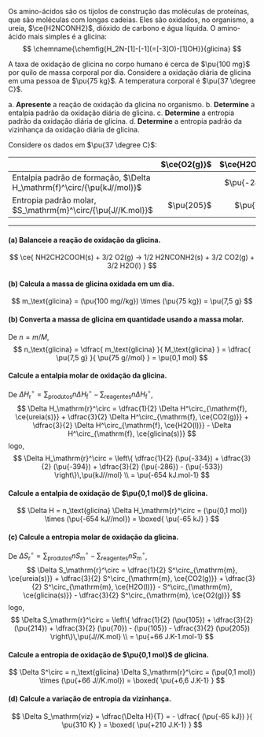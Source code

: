Os amino-ácidos são os tijolos de construção das moléculas de proteínas, que são moléculas com longas cadeias. Eles são oxidados, no organismo, a ureia, $\ce{H2NCONH2}$, dióxido de carbono e água líquida. O amino-ácido mais simples é a glicina:
$$
    \chemname{\chemfig{H_2N-[1]-[-1](=[-3]O)-[1]OH}}{glicina}
$$

A taxa de oxidação de glicina no corpo humano é cerca de $\pu{100 mg}$ por quilo de massa corporal por dia. Considere a oxidação diária de glicina em uma pessoa de $\pu{75 kg}$. A temperatura corporal é $\pu{37 \degree C}$.

a. **Apresente** a reação de oxidação da glicina no organismo.
b. **Determine** a entalpia padrão da oxidação diária de glicina.
c. **Determine** a entropia padrão da oxidação diária de glicina.
d. **Determine** a entropia padrão da vizinhança da oxidação diária de glicina.

Considere os dados em $\pu{37 \degree C}$:

|                                                                         | $\ce{O2(g)}$ | $\ce{H2O(l)}$ | $\ce{CO2(g)}$ | $\ce{ureia(s)}$ | $\ce{glicina(s)}$ |
| :---------------------------------------------------------------------- | -----------: | ------------: | ------------: | --------------: | ----------------: |
| Entalpia padrão de formação, $\Delta H_\mathrm{f}^\circ/{\pu{kJ//mol}}$ |              |   $\pu{-286}$ |   $\pu{-394}$ |     $\pu{-334}$ |       $\pu{-533}$ |
| Entropia padrão molar, $S_\mathrm{m}^\circ/{\pu{J//K.mol}}$             |   $\pu{205}$ |     $\pu{70}$ |    $\pu{214}$ |      $\pu{105}$ |        $\pu{105}$ |

---

#### **(a)** Balanceie a reação de oxidação da glicina.

$$
    \ce{ NH2CH2COOH(s) + 3/2 O2(g) -> 1/2 H2NCONH2(s) + 3/2 CO2(g) + 3/2 H2O(l) }
$$

#### **(b)** Calcula a massa de glicina oxidada em um dia.

$$
    m_\text{glicina} = (\pu{100 mg//kg}) \times (\pu{75 kg}) = \pu{7,5 g}
$$

#### **(b)** Converta a massa de glicina em quantidade usando a massa molar.

De $n = m/M$,
$$
    n_\text{glicina}
        = \dfrac{ m_\text{glicina} }{ M_\text{glicina} }
        = \dfrac{ \pu{7,5 g} }{ \pu{75 g//mol} } = \pu{0,1 mol}
$$

#### Calcule a entalpia molar de oxidação da glicina.

De $\Delta H_\mathrm{r}^\circ = \sum_\text{produtos} n \Delta H^\circ_\mathrm{f} - \sum_\text{reagentes} n \Delta H^\circ_\mathrm{f}$,
$$
   \Delta H_\mathrm{r}^\circ 
        = \dfrac{1}{2} \Delta H^\circ_{\mathrm{f}, \ce{ureia(s)}} 
        + \dfrac{3}{2} \Delta H^\circ_{\mathrm{f}, \ce{CO2(g)}} 
        + \dfrac{3}{2} \Delta H^\circ_{\mathrm{f}, \ce{H2O(l)}}
        - \Delta H^\circ_{\mathrm{f}, \ce{glicina(s)}}
$$
logo,
$$
   \Delta H_\mathrm{r}^\circ
        = \left\{ \dfrac{1}{2} (\pu{-334}) + \dfrac{3}{2} (\pu{-394}) + \dfrac{3}{2} (\pu{-286})  - (\pu{-533}) \right\}\,\pu{kJ//mol} \\
        = \pu{-654 kJ.mol-1}
$$

#### Calcule a entalpia de oxidação de $\pu{0,1 mol}$ de glicina.

$$
    \Delta H 
        = n_\text{glicina} \Delta H_\mathrm{r}^\circ
        = (\pu{0,1 mol}) \times (\pu{-654 kJ//mol})
        = \boxed{ \pu{-65 kJ} }
$$

#### **(c)** Calcule a entropia molar de oxidação da glicina.

De $\Delta S_\mathrm{r}^\circ = \sum_\text{produtos} n S^\circ_\mathrm{m} - \sum_\text{reagentes} n S^\circ_\mathrm{m}$,
$$
   \Delta S_\mathrm{r}^\circ 
        = \dfrac{1}{2} S^\circ_{\mathrm{m}, \ce{ureia(s)}} 
        + \dfrac{3}{2} S^\circ_{\mathrm{m}, \ce{CO2(g)}} 
        + \dfrac{3}{2} S^\circ_{\mathrm{m}, \ce{H2O(l)}}
        - S^\circ_{\mathrm{m}, \ce{glicina(s)}}
        - \dfrac{3}{2} S^\circ_{\mathrm{m}, \ce{O2(g)}}
$$
logo,
$$
   \Delta S_\mathrm{r}^\circ
      = \left\{ \dfrac{1}{2} (\pu{105}) + \dfrac{3}{2} (\pu{214}) + \dfrac{3}{2} (\pu{70})  - (\pu{105}) - \dfrac{3}{2} (\pu{205}) \right\}\,\pu{J//K.mol} \\
      = \pu{+66 J.K-1.mol-1}
$$

#### Calcule a entropia de oxidação de $\pu{0,1 mol}$ de glicina.

$$
    \Delta S^\circ 
        = n_\text{glicina} \Delta S_\mathrm{r}^\circ
        = (\pu{0,1 mol}) \times (\pu{+66 J//K.mol})
        = \boxed{ \pu{+6,6 J.K-1} }
$$

#### **(d)** Calcule a variação de entropia da vizinhança.

$$
    \Delta S_\mathrm{viz} 
        = \dfrac{\Delta H}{T}
        = - \dfrac{ (\pu{-65 kJ}) }{ \pu{310 K} } = \boxed{ \pu{+210 J.K-1} }
$$
